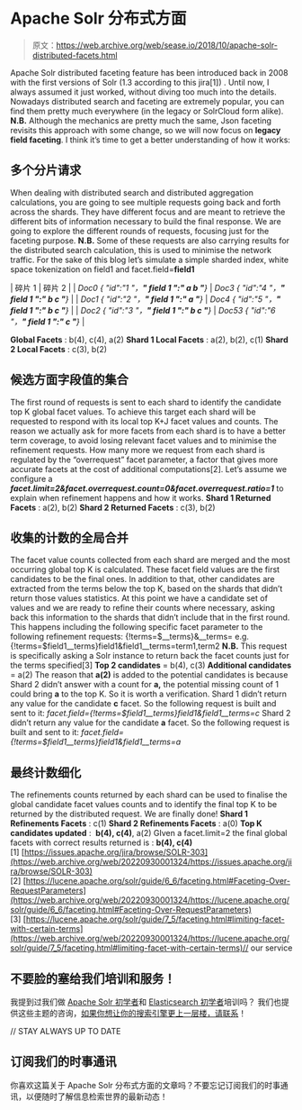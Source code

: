 # Apache Solr 分布式方面

> 原文：<https://web.archive.org/web/sease.io/2018/10/apache-solr-distributed-facets.html>

Apache Solr distributed faceting feature has been introduced back in 2008 with the first versions of Solr (1.3 according to this jira[1]) . Until now, I always assumed it just worked, without diving too much into the details. Nowadays distributed search and faceting are extremely popular, you can find them pretty much everywhere (in the legacy or SolrCloud form alike). **N.B.** Although the mechanics are pretty much the same, Json faceting revisits this approach with some change, so we will now focus on **legacy field faceting**. I think it’s time to get a better understanding of how it works:

## 多个分片请求

When dealing with distributed search and distributed aggregation calculations, you are going to see multiple requests going back and forth across the shards. They have different focus and are meant to retrieve the different bits of information necessary to build the final response. We are going to explore the different rounds of requests, focusing just for the faceting purpose. **N.B.** Some of these requests are also carrying results for the distributed search calculation, this is used to minimise the network traffic. For the sake of this blog let’s simulate a simple sharded index, white space tokenization on field1 and facet.field=**field1**

| 碎片 1 | 碎片 2 |
| *Doc0* *{ "id":"1 "，**" field 1 ":" a b "**}* | *Doc3* *{ "id":"4 "，**" field 1 ":" b c "**}* |
| *Doc1* *{ "id":"2 "，**" field 1 ":" a "**}* | *Doc4* *{ "id":"5 "，**" field 1 ":" b c "**}* |
| *Doc2* *{ "id":"3 "，**" field 1 ":" b c "**}* | *Doc53* *{ "id":"6 "，**" field 1 ":" c "**}* |

**Global Facets** : b(4), c(4), a(2) **Shard 1 Local Facets** : a(2), b(2), c(1) **Shard 2 Local Facets** : c(3), b(2)

## 候选方面字段值的集合

The first round of requests is sent to each shard to identify the candidate top K global facet values. To achieve this target each shard will be requested to respond with its local top K+J facet values and counts. The reason we actually ask for more facets from each shard is to have a better term coverage, to avoid losing relevant facet values and to minimise the refinement requests. How many more we request from each shard is regulated by the “overrequest” facet parameter, a factor that gives more accurate facets at the cost of additional computations[2]. Let’s assume we configure a ***facet.limit=2&facet.overrequest.count=0&facet.overrequest.ratio=1*** to explain when refinement happens and how it works. **Shard 1 Returned Facets** : a(2), b(2) **Shard 2 Returned Facets** : c(3), b(2)

## 收集的计数的全局合并

The facet value counts collected from each shard are merged and the most occurring global top K is calculated. These facet field values are the first candidates to be the final ones. In addition to that, other candidates are extracted from the terms below the top K, based on the shards that didn’t return those values statistics. At this point we have a candidate set of values and we are ready to refine their counts where necessary, asking back this information to the shards that didn’t include that in the first round. This happens including the following specific facet parameter to the following refinement requests: {!terms=$<field>__terms}<field>&<field>__terms=<values> e.g. {!terms=$field1__terms}field1&field1__terms=term1,term2 **N.B.** This request is specifically asking a Solr instance to return back the facet counts just for the terms specified[3] **Top 2 candidates** = b(4), c(3) **Additional candidates** = a(2) The reason that **a(2)** is added to the potential candidates is because Shard 2 didn’t answer with a count for **a,** the potential missing count of 1 could bring **a** to the top K. So it is worth a verification. Shard 1 didn’t return any value for the candidate **c** facet. So the following request is built and sent to it: *facet.field={!terms=$field1__terms}field1&field1__terms=c* Shard 2 didn’t return any value for the candidate **a** facet. So the following request is built and sent to it: *facet.field={!terms=$field1__terms}field1&field1__terms=a*

## 最终计数细化

The refinements counts returned by each shard can be used to finalise the global candidate facet values counts and to identify the final top K to be returned by the distributed request. We are finally done! **Shard 1 Refinements Facets** : c(1) **Shard 2 Refinements Facets** : a(0) **Top K candidates updated** :  **b(4), c(4)**, a(2) GIven a facet.limit=2 the final global facets with correct results returned is : **b(4), c(4)**   [1] [https://issues.apache.org/jira/browse/SOLR-303](https://web.archive.org/web/20220930001324/https://issues.apache.org/jira/browse/SOLR-303) [2] [https://lucene.apache.org/solr/guide/6_6/faceting.html#Faceting-Over-RequestParameters](https://web.archive.org/web/20220930001324/https://lucene.apache.org/solr/guide/6_6/faceting.html#Faceting-Over-RequestParameters) [3] [https://lucene.apache.org/solr/guide/7_5/faceting.html#limiting-facet-with-certain-terms](https://web.archive.org/web/20220930001324/https://lucene.apache.org/solr/guide/7_5/faceting.html#limiting-facet-with-certain-terms)// our service

## 不要脸的塞给我们培训和服务！

我提到过我们做 [Apache Solr 初学者](https://web.archive.org/web/20220930001324/https://sease.io/training/apache-solr-training/apache-solr-beginner-training)和 [Elasticsearch 初学者](https://web.archive.org/web/20220930001324/https://sease.io/training/elasticsearch-trainings/elasticsearch-beginner-training)培训吗？
我们也提供这些主题的咨询，[如果你想让你的搜索引擎更上一层楼，请联系](https://web.archive.org/web/20220930001324/https://sease.io/contacts)！

// STAY ALWAYS UP TO DATE

## 订阅我们的时事通讯

你喜欢这篇关于 Apache Solr 分布式方面的文章吗？不要忘记订阅我们的时事通讯，以便随时了解信息检索世界的最新动态！